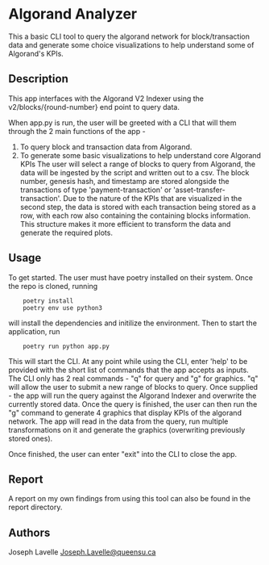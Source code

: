 # Algorand Analyzer

This a basic CLI tool to query the algorand network for block/transaction data and generate some choice visualizations to help understand some of Algorand's KPIs.

## Description
This app interfaces with the Algorand V2 Indexer using the v2/blocks/{round-number} end point to query data.

When app.py is run, the user will be greeted with a CLI that will them through the 2 main functions of the app -
1. To query block and transaction data from Algorand. 
2. To generate some basic visualizations to help understand core Algorand KPIs
The user will select a range of blocks to query from Algorand, the data will be ingested by the script and written out to a csv. The block number, genesis hash, and timestamp are stored alongside the transactions of type 'payment-transaction' or 'asset-transfer-transaction'. Due to the nature of the KPIs that are visualized in the second step, the data is stored with each transaction being stored as a row, with each row also containing the containing blocks information. This structure makes it more efficient to transform the data and generate the required plots.

## Usage
To get started. The user must have poetry installed on their system. Once the repo is cloned, running
```
    poetry install
    poetry env use python3
```
will install the dependencies and initilize the environment. Then to start the application, run
```
    poetry run python app.py
```
This will start the CLI. At any point while using the CLI, enter 'help' to be provided with the short list of commands that the app accepts as inputs. The CLI only has 2 real commands - "q" for query and "g" for graphics. "q" will allow the user to submit a new range of blocks to query. Once supplied - the app will run the query against the Algorand Indexer and overwrite the currently stored data. Once the query is finished, the user can then run the "g" command to generate 4 graphics that display KPIs of the algorand network. The app will read in the data from the query, run multiple transformations on it and generate the graphics (overwriting previously stored ones).

Once finished, the user can enter "exit" into the CLI to close the app.

## Report
A report on my own findings from using this tool can also be found in the report directory.
## Authors
Joseph Lavelle
Joseph.Lavelle@queensu.ca
